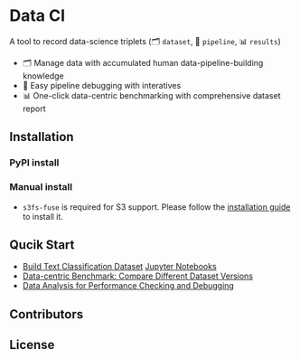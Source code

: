 # Data CI

A tool to record data-science triplets (🗂️ `dataset`, 📏 `pipeline`, 📊 `results`)

- 🗂️ Manage data with accumulated human data-pipeline-building knowledge
- 📏 Easy pipeline debugging with interatives
- 📊 One-click data-centric benchmarking with comprehensive dataset report

## Installation

### PyPI install

### Manual install

- `s3fs-fuse` is required for S3 support. Please follow the [installation guide](https://github.com/s3fs-fuse/s3fs-fuse)
  to install it.

## Qucik Start

- [Build Text Classification Dataset](./docs/Create_Text_Classification_Dataset.md) [Jupyter Notebooks](./docs/Create_Text_Classification_Dataset.ipynb)
- [Data-centric Benchmark: Compare Different Dataset Versions](./docs/Data-centric_Benchmark.md)
- [Data Analysis for Performance Checking and Debugging](./docs/Data_Analysis.md)

## Contributors

## License
